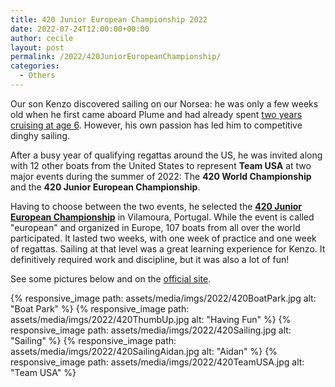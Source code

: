 ```yaml
---
title: 420 Junior European Championship 2022
date: 2022-07-24T12:00:00+00:00
author: cecile
layout: post
permalink: /2022/420JuniorEuropeanChampionship/
categories:
  - Others
---
```

Our son Kenzo discovered sailing on our Norsea: he was only a few weeks old when
he first came aboard Plume and had already spent [two years cruising at age 6](https://photos.flupes.org/Public/Plume/Sabbatical/2009-05bCoronado-SanCarlos/i-v4Tdb8p/A).
However, his own passion has led him to competitive dinghy sailing.

After a busy year of qualifying regattas around the US, he was invited along with 12 other boats from the United States to represent **Team USA** at two major events during the summer of 2022: The **420 World Championship** and the **420 Junior European Championship**. 

Having to choose between the two events, he selected the [**420 Junior European
Championship**](https://2022junioreuropeans.420sailing.org/en/default/races/race) in Vilamoura, Portugal. While the event is called "european" and organized in Europe, 107 boats from all over the world participated. It lasted two weeks, with one week of practice and one week of regattas. Sailing at that level was a great learning experience for Kenzo. It definitively required work and discipline, but it was also a lot of fun!

See some pictures below and on the
[official site](https://int420class.smugmug.com/2022-Galleries/2022-420-Junior-Europeans).

{% responsive_image path: assets/media/imgs/2022/420BoatPark.jpg alt: "Boat Park" %}
{% responsive_image path: assets/media/imgs/2022/420ThumbUp.jpg alt: "Having Fun" %}
{% responsive_image path: assets/media/imgs/2022/420Sailing.jpg alt: "Sailing" %}
{% responsive_image path: assets/media/imgs/2022/420SailingAidan.jpg alt: "Aidan" %}
{% responsive_image path: assets/media/imgs/2022/420TeamUSA.jpg alt: "Team USA" %}

